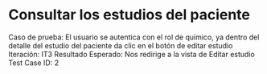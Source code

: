 # Consultar los estudios del paciente

Caso de prueba: El usuario se autentica con el rol de químico, ya dentro del detalle del estudio del paciente da clic en el botón de editar estudio
Iteración: IT3
Resultado Esperado: Nos redirige a la vista de Editar estudio
Test Case ID: 2